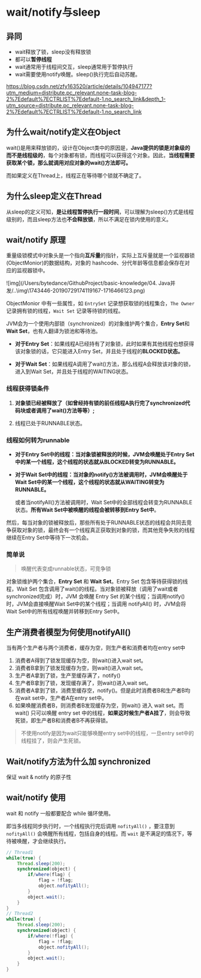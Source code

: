 # wait/notify与sleep

## 异同

- wait释放了锁，sleep没有释放锁
- 都可以**暂停线程**
- wait通常用于线程间交互，sleep通常用于暂停执行
- wait需要使用notify唤醒。sleep()执行完后自动苏醒。

https://blog.csdn.net/zfy163520/article/details/104947177?utm_medium=distribute.pc_relevant.none-task-blog-2%7Edefault%7ECTRLIST%7Edefault-1.no_search_link&depth_1-utm_source=distribute.pc_relevant.none-task-blog-2%7Edefault%7ECTRLIST%7Edefault-1.no_search_link

## 为什么wait/notify定义在Object

wait()是用来释放锁的，设计在Object类中的原因是，**Java提供的锁是对象级的而不是线程级的**，每个对象都有锁，而线程可以获得这个对象。因此，**当线程需要获取某个锁，那么就调用对应对象的wait()方法即可。**

而如果定义在Thread上，线程正在等待哪个锁就不确定了。

## 为什么sleep定义在Thread

从sleep的定义可知，**是让线程暂停执行一段时间**，可以理解为sleep()方式是线程级别的，而且sleep方法也**不会释放锁**，所以不满足在锁内使用的意义。

## wait/notify 原理

重量级锁模式中对象头是一个指向**互斥量**的指针，实际上互斥量就是一个监视器锁(ObjectMonior)的数据结构，对象的 hashcode、分代年龄等信息都会保存在对应的监视器锁中。

![img](/Users/bytedance/GithubProject/basic-knowledge/04. Java并发/..\img\1743446-20190729174119167-1716466123.png)

ObjectMonior 中有一些属性，如 `EntrySet` 记录想获取锁的线程集合，`The Owner` 记录拥有锁的线程，`Wait Set` 记录等待锁的线程。

JVM会为一个使用内部锁（synchronized）的对象维护两个集合，**Entry Set**和**Wait Set**，也有人翻译为锁池和等待池。

- **对于Entry Set**：如果线程A已经持有了对象锁，此时如果有其他线程也想获得该对象锁的话，它只能进入Entry Set，并且处于线程的**BLOCKED状态。**

- **对于Wait Set**：如果线程A调用了wait()方法，那么线程A会释放该对象的锁，进入到Wait Set，并且处于线程的WAITING状态。

### 线程获得锁条件

1. **对象锁已经被释放了（如曾经持有锁的前任线程A执行完了synchronized代码块或者调用了wait()方法等等）;**

2. 线程已处于RUNNABLE状态。

### 线程如何转为runnable

- **对于Entry Set中的线程：**当对象锁被释放的时候，JVM会唤醒处于Entry Set中的某一个线程，这个线程的状态就从**BLOCKED转变为RUNNABLE。**

- **对于Wait Set中的线程：**当对象的notify()方法被调用时，JVM会唤醒处于Wait Set中的某一个线程，这个线程的状态就从**WAITING转变为RUNNABLE。**

  或者当notifyAll()方法被调用时，Wait Set中的全部线程会转变为RUNNABLE状态。**所有Wait Set中被唤醒的线程会被转移到Entry Set中**。

然后，每当对象的锁被释放后，那些所有处于RUNNABLE状态的线程会共同去竞争获取对象的锁，最终会有一个线程真正获取到对象的锁，而其他竞争失败的线程继续在Entry Set中等待下一次机会。

### 简单说

> 唤醒代表变成runnable状态，可竞争锁

对象锁维护两个集合，**Entry Set** 和 **Wait Set**。Entry Set 包含等待获得锁的线程，Wait Set 包含调用了wait()的线程。当对象锁被释放（调用了wait或者synchronized完成）时，JVM 会唤醒 Entry Set 的某个线程；当调用notify() 时，JVM会直接唤醒Wait Set中的某个线程；当调用 notifyAll() 时，JVM会将Wait Set中的所有线程唤醒并转移到Entry Set中。

## 生产消费者模型为何使用notifyAll()

当有两个生产者与两个消费者，缓存为空，则生产者和消费者均在entry set中

1. 消费者A得到了锁发现缓存为空，则wait()进入wait set。
2. 消费者B拿到了锁发现缓存为空，则wait()进入wait set。
3. 生产者A拿到了锁，生产至缓存满了，notify()
4. 生产者B拿到了锁，发现缓存满了，则wait()进入wait set。
5. 消费者A拿到了锁，消费至缓存空，notify()。但是此时消费者B和生产者B均在wait set中，生产者A在entry set中。
6. 如果唤醒消费者B，则消费者B发现缓存为空，则wait() 进入 wait set。而 wait() 只可以唤醒 entry set 中的线程，**如果这时候生产者A挂了**，则会导致死锁，即生产者B和消费者B不再获得锁。

> 不使用notify是因为wait只能够唤醒entry set中的线程，一旦entry set中的线程挂了，则会产生死锁。

## Wait/notify方法为什么加 synchronized

保证 wait & notify 的原子性

## wait/notify 使用

wait 和 notify 一般都要配合 while 循环使用。

即当多线程同步执行时，一个线程执行完后调用 `nofityAll()` ，要注意到 `nofityAll()` 会唤醒所有线程，包括自身的线程。而 `wait` 是不满足的情况下，等待被唤醒，才会继续执行。

```java
// Thread1
while(true) {
    Thread.sleep(200);
    synchronized(object) {
        if/where(flag) {
            flag = !flag;
            object.nofityAll();
        }
        object.wait();
    }
}
// Thread2
while(true) {
    Thread.sleep(200);
    synchronized(object) {
        if/where(!flag) {
            flag = !flag;
            object.nofityAll();
        }
        object.wait();
    }
}
```

